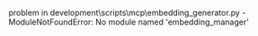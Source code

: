 problem in development\scripts\mcp\embedding_generator.py - ModuleNotFoundError: No module named 'embedding_manager'
